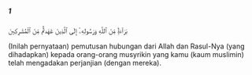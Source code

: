 ##### 1

<span class="ayah">بَرَآءَةٌۭ مِّنَ ٱللَّهِ وَرَسُولِهِۦٓ إِلَى ٱلَّذِينَ عَٰهَدتُّم مِّنَ ٱلْمُشْرِكِينَ</span>

<span class="ayah_translation">(Inilah pernyataan) pemutusan hubungan dari Allah dan Rasul-Nya (yang dihadapkan) kepada orang-orang musyrikin yang kamu (kaum muslimin) telah mengadakan perjanjian (dengan mereka).</span>

